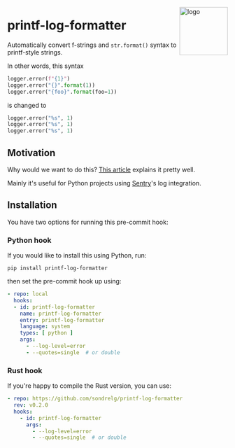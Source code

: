 <a href="https://github.com/sondrelg/printf-log-formatter"><img src="https://raw.githubusercontent.com/sondrelg/printf-log-formatter/main/logo.svg?token=GHSAT0AAAAAACAOR4AAQVLI3YMI4IZKDAYCZBS5KOA&sanitize=true" alt="logo" width="110" align="right"></a>

# printf-log-formatter

Automatically convert f-strings and `str.format()` syntax to printf-style strings.

In other words, this syntax

```python
logger.error(f"{1}")
logger.error("{}".format(1))
logger.error("{foo}".format(foo=1))
```

is changed to

```python
logger.error("%s", 1)
logger.error("%s", 1)
logger.error("%s", 1)
```


## Motivation

Why would we want to do this? [This article](https://blog.pilosus.org/posts/2020/01/24/python-f-strings-in-logging/) explains it pretty well.

Mainly it's useful for Python projects using [Sentry](sentry.io)'s log integration.

## Installation

You have two options for running this pre-commit hook:


### Python hook

If you would like to install this using Python, run:

```shell
pip install printf-log-formatter
```

then set the pre-commit hook up using:

```yaml
- repo: local
  hooks:
  - id: printf-log-formatter
    name: printf-log-formatter
    entry: printf-log-formatter
    language: system
    types: [ python ]
    args:
      - --log-level=error
      - --quotes=single  # or double
```


### Rust hook

If you're happy to compile the Rust version, you can use:

```yaml
- repo: https://github.com/sondrelg/printf-log-formatter
  rev: v0.2.0
  hooks:
    - id: printf-log-formatter
      args:
        - --log-level=error
        - --quotes=single  # or double
```
